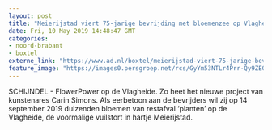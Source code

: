 ```yaml
---
layout: post
title: "Meierijstad viert 75-jarige bevrijding met bloemenzee op Vlagheide"
date: Fri, 10 May 2019 14:48:47 GMT
categories: 
- noord-brabant 
- boxtel 
externe_link: "https://www.ad.nl/boxtel/meierijstad-viert-75-jarige-bevrijding-met-bloemenzee-op-vlagheide~a795e3d3/"
feature_image: "https://images0.persgroep.net/rcs/GyYm53NTLr4Prr-Qy9ZEONocIxE/diocontent/103129655/_fitwidth/400/?appId=21791a8992982cd8da851550a453bd7f&quality=0.7"
---
```


SCHIJNDEL - FlowerPower op de Vlagheide. Zo heet het nieuwe project van kunstenares Carin Simons. Als eerbetoon aan de bevrijders wil zij op 14 september 2019 duizenden bloemen van restafval ‘planten’ op de Vlagheide, de voormalige vuilstort in hartje Meierijstad.
